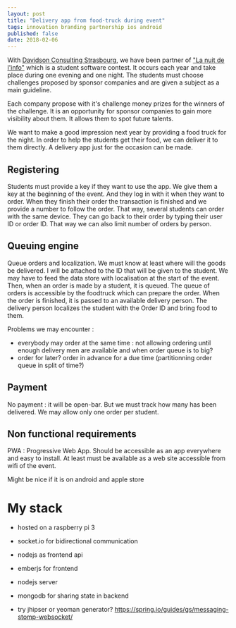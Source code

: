 ```yaml
---
layout: post
title: "Delivery app from food-truck during event"
tags: innovation branding partnership ios android
published: false
date: 2018-02-06
---
```


With [Davidson Consulting Strasbourg](https://www.davidson.fr/), we have been partner 
of ["La nuit de l'info"](https://www.nuitdelinfo.com/) which is a student software contest. It occurs each year and take place
during one evening and one night. The students must choose challenges proposed by sponsor companies and are given a
subject as a main guideline.

Each company propose with it's challenge money prizes for the winners of the challenge. It is an opportunity for 
sponsor companies to gain more visibility about them. It allows them to spot future talents.

We want to make a good impression next year by providing a food truck for the night. In order to help the students 
get their food, we can deliver it to them directly. A delivery app just for the occasion can be made.

## Registering

Students must provide a key if they want to use the app. We give them a key at the beginning of the event. And 
they log in with it when they want to order. When they finish their order the transaction is finished and we provide a number to follow the 
order. That way, several students can order with the same device. They can go back to their order by typing their user ID or order ID.
That way we can also limit number of orders by person.

## Queuing engine

Queue orders and localization.
We must know at least where will the goods be delivered. I will be attached to the ID that will be given to the student.
We may have to feed the data store with localisation at the start of the event.
Then, when an order is made by a student, it is queued. The queue of orders is accessible by the foodtruck which can prepare the order. When the order is finished, it is passed to an available delivery person. The delivery person localizes the student with the Order ID and bring food to them.

Problems we may encounter : 
- everybody may order at the same time : not allowing ordering until enough delivery men are available and when order queue is to big?
- order for later? order in advance for a due time (partitionning order queue in split of time?)

## Payment

No payment : it will be open-bar. But we must track how many has been delivered. We may allow only one order per student.

## Non functional requirements

PWA : Progressive Web App. Should be accessible as an app everywhere and easy to install.
At least must be available as a web site accessible from wifi of the event.

Might be nice if it is on android and apple store

# My stack

- hosted on a raspberry pi 3
- socket.io for bidirectional communication
- nodejs as frontend api
- emberjs for frontend
- nodejs server
- mongodb for sharing state in backend

- try jhipser or yeoman generator?
https://spring.io/guides/gs/messaging-stomp-websocket/


